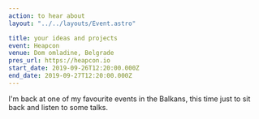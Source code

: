 ```yaml
---
action: to hear about
layout: "../../layouts/Event.astro"

title: your ideas and projects
event: Heapcon
venue: Dom omladine, Belgrade
pres_url: https://heapcon.io
start_date: 2019-09-26T12:20:00.000Z
end_date: 2019-09-27T12:20:00.000Z
---
```


I'm back at one of my favourite events in the Balkans, this time just to sit back and listen to some talks.
